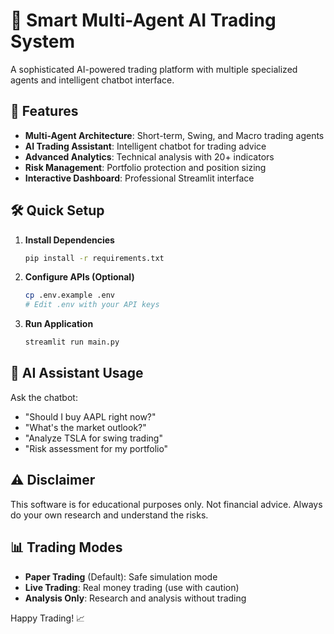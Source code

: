 # 🚀 Smart Multi-Agent AI Trading System

A sophisticated AI-powered trading platform with multiple specialized agents and intelligent chatbot interface.

## 🎯 Features

- **Multi-Agent Architecture**: Short-term, Swing, and Macro trading agents
- **AI Trading Assistant**: Intelligent chatbot for trading advice
- **Advanced Analytics**: Technical analysis with 20+ indicators  
- **Risk Management**: Portfolio protection and position sizing
- **Interactive Dashboard**: Professional Streamlit interface

## 🛠️ Quick Setup

1. **Install Dependencies**
   ```bash
   pip install -r requirements.txt
   ```

2. **Configure APIs (Optional)**
   ```bash
   cp .env.example .env
   # Edit .env with your API keys
   ```

3. **Run Application**
   ```bash
   streamlit run main.py
   ```

## 💬 AI Assistant Usage

Ask the chatbot:
- "Should I buy AAPL right now?"
- "What's the market outlook?"
- "Analyze TSLA for swing trading"
- "Risk assessment for my portfolio"

## ⚠️ Disclaimer

This software is for educational purposes only. Not financial advice. 
Always do your own research and understand the risks.

## 📊 Trading Modes

- **Paper Trading** (Default): Safe simulation mode
- **Live Trading**: Real money trading (use with caution)
- **Analysis Only**: Research and analysis without trading

Happy Trading! 📈
